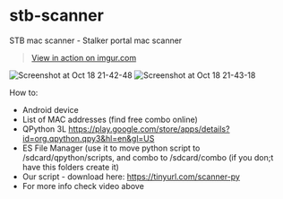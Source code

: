 # stb-scanner
STB mac scanner - Stalker portal mac scanner
<blockquote class="imgur-embed-pub" lang="en" data-id="IVaa3oI"><a href="https://imgur.com/dGLr8Mt">View in action on imgur.com</a></blockquote>

![Screenshot at Oct 18 21-42-48](https://github.com/my-solutions89/stb-scanner/assets/148385188/2063f77f-0f1f-4df7-a425-81d23d2d70df)  ![Screenshot at Oct 18 21-43-18](https://github.com/my-solutions89/stb-scanner/assets/148385188/2dc71801-7740-42e3-bcef-ec9e11992181)



How to:
- Android device
- List of MAC addresses (find free combo online)
- QPython 3L https://play.google.com/store/apps/details?id=org.qpython.qpy3&hl=en&gl=US
- ES File Manager (use it to move python script to /sdcard/qpython/scripts, and combo to /sdcard/combo (if you don;t have this folders create it)
- Our script - download here: https://tinyurl.com/scanner-py
- For more info check video above
